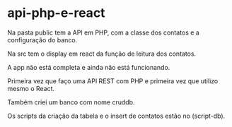 # api-php-e-react
Na pasta public tem a API em PHP, com a classe dos contatos e a configuração do banco.

Na src tem o display em react da função de leitura dos contatos.

A app não está completa e ainda não está funcionando. 

Primeira vez que faço uma API REST com PHP e primeira vez que utilizo mesmo o React.

Também criei um banco com nome cruddb.

Os scripts da criação da tabela e o insert de contatos estão no (script-db).
